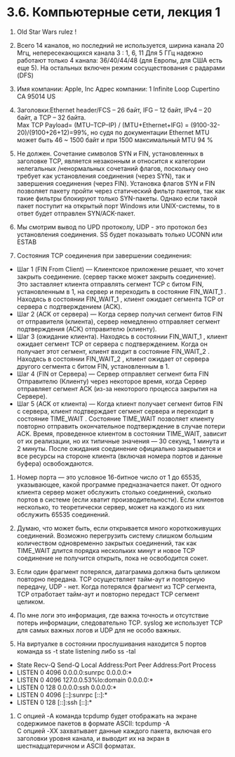 # 3.6. Компьютерные сети, лекция 1

1. Old Star Wars rulez !

1. Всего 14 каналов, но последний не используется, ширина канала 20 Мгц, непересекающихся канала 3 : 1, 6, 11
Для 5 ГГц надежно работают только 4 канала: 36/40/44/48 (для Европы, для США есть еще 5). На остальных включен режим сосуществования с радарами (DFS)

1. Имя компании:	Apple, Inc    Адрес компании:	1 Infinite Loop Cupertino CA 95014 US

1. Заголовки:Ethernet header/FCS – 26 байт, IFG – 12 байт, IPv4 – 20 байт, а TCP – 32 байта.   
Max TCP Payload= (MTU–TCP–IP) / (MTU+Ethernet+IFG) = (9100-32-20)/(9100+26+12)=99%, но судя по документации Ethernet MTU может быть 46 ~ 1500 байт и при 1500 максимальный MTU 94 %

1. Не должен. Сочетание символов SYN и FIN, установленных в заголовке TCP, является незаконным и относится к категории нелегальных /ненормальных сочетаний флагов, 
поскольку оно требует как установления соединения (через SYN), так и завершения соединения (через FIN). Установка флагов SYN и FIN позволяет пакету пройти через статический фильтр пакетов, 
так как такие фильтры блокируют только SYN-пакеты. Однако если такой пакет поступит на открытый порт Windows или UNIX-системы, то в ответ будет отправлен SYN/ACK-пакет.

1. Мы смотрим вывод по UPD протоколу, UDP - это протокол без установления соединения. SS будет показывать только UCONN или ESTAB

1. Cостояния TCP соединения при завершении соединения: 
* Шаг 1 (FIN From Client) — Клиентское приложение решает, что хочет закрыть соединение. (сервер также может закрыть соединение). Это заставляет клиента отправлять сегмент TCP с битом FIN, установленным в 1, на сервер и переходить в состояние FIN_WAIT_1 . Находясь в состоянии FIN_WAIT_1 , клиент ожидает сегмента TCP от сервера с подтверждением (ACK).
* Шаг 2 (ACK от сервера) — Когда сервер получил сегмент битов FIN от отправителя (клиента), сервер немедленно отправляет сегмент подтверждения (ACK) отправителю (клиенту).
* Шаг 3 (ожидание клиента). Находясь в состоянии FIN_WAIT_1 , клиент ожидает сегмент TCP от сервера с подтверждением. Когда он получает этот сегмент, клиент входит в состояние FIN_WAIT_2 . Находясь в состоянии FIN_WAIT_2 , клиент ожидает от сервера другого сегмента с битом FIN, установленным в 1.
* Шаг 4 (FIN от Сервера) — Сервер отправляет сегмент бита FIN Отправителю (Клиенту) через некоторое время, когда Сервер отправляет сегмент ACK (из-за некоторого процесса закрытия на Сервере).
* Шаг 5 (ACK от клиента) — Когда клиент получает сегмент битов FIN с сервера, клиент подтверждает сегмент сервера и переходит в состояние TIME_WAIT . Состояние TIME_WAIT позволяет клиенту повторно отправить окончательное подтверждение в случае потери ACK. Время, проведенное клиентом в состоянии TIME_WAIT, зависит от их реализации, но их типичные значения — 30 секунд, 1 минута и 2 минуты. После ожидания соединение официально закрывается и все ресурсы на стороне клиента (включая номера портов и данные буфера) освобождаются.

1. Номер порта — это условное 16-битное число от 1 до 65535, указывающее, какой программе предназначается пакет. От одного клиента сервер может обслужить столько соединений, сколько портов в системе 
(если хватит производительности). Если клиентов несколько, то теоретически сервер, может на каждого из них обслужить 65535 соединений.

1. Думаю, что может быть, если открывается много короткоживущих соединений. Возможно перегрузить систему слишком большим количеством одновременно закрытых соединений, 
так как TIME_WAIT длится порядка нескольких минут и новое TCP соединение не получится открыть, пока не освободится сокет.

1. Если один фрагмент потерялся, датаграмма должна быть целиком повторно передана. TCP осуществляет тайм-аут и повторную передачу, UDP - нет. 
Когда потерялся фрагмент из TCP сегмента, TCP отработает тайм-аут и повторно передаст TCP сегмент целиком. 

1. По мне логи это информация, где важна точность и отсутствие потерь информации, следовательно TCP. syslog же использует TCP для самых важных логов и UDP для не особо важных.

1. На виртуалке в состоянии прослушивания находится 5 портов команда ss -t state listening либо ss -tal  

* State        Recv-Q       Send-Q               Local Address:Port                 Peer Address:Port       Process  
* LISTEN       0            4096                       0.0.0.0:sunrpc                    0.0.0.0:*
* LISTEN       0            4096                 127.0.0.53%lo:domain                    0.0.0.0:*
* LISTEN       0            128                        0.0.0.0:ssh                       0.0.0.0:*
* LISTEN       0            4096                          [::]:sunrpc                       [::]:*
* LISTEN       0            128                           [::]:ssh                          [::]:*

1. С опцией -A команда tcpdump будет отображать на экране содержимое пакетов в формате ASCII:  tcpdump -A  
С опцией -XX захватывает данные каждого пакета, включая его заголовки уровня канала, и выводит их на экран в шестнадцатеричном и ASCII форматах.

